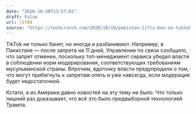 ```yaml
---
date: "2020-10-20T13:57:01"
draft: False
url: /1704
source: "https://techcrunch.com/2020/10/19/pakistan-lifts-ban-on-tiktok/"
---
```


TikTok не только банят, но иногда и разбанивают. Например, в Пакистане — после запрета на 11 дней, Управление по связи сообщило, что запрет отменен, поскольку топ-менеджмент сервиса убедил власти в соблюдении норм модерирования, соответствующих требованиям мусульманской страны. Впрочем, вдогонку власти предупредили о том, что могут прибегнуть к запретам опять и уже навсегда, если модерация будет недостаточной.

Кстати, а из Америки давно новостей на эту тему не было. Что только лишний раз доказывает, что всё это было предвыборной технологией Трампа.
